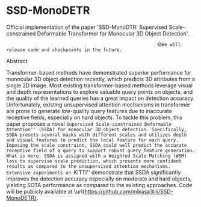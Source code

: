 # SSD-MonoDETR

Official implementation of the paper 'SSD-MonoDTR: Supervised Scale-constrained Deformable Transformer for Monocular 3D Object Detection'.

                                                            😄We will release code and checkpoints in the future.

Abstract

Transformer-based methods have demonstrated superior performance for monocular 3D object detection recently, which predicts 3D attributes from a single 2D image. Most existing transformer-based methods leverage visual and depth representations to explore valuable query points on objects, and the quality of the learned queries has a great impact on detection accuracy. Unfortunately, existing unsupervised attention mechanisms in transformer are prone to generate low-quality query features due to inaccurate receptive fields, especially on hard objects. To tackle this problem, this paper proposes a novel ``Supervised Scale-constrained Deformable Attention'' (SSDA) for monocular 3D object detection. Specifically, SSDA presets several masks with different scales and utilizes depth and visual features to predict the local feature for each query. Imposing the scale constraint, SSDA could well predict the accurate receptive field of a query to support robust query feature generation. What is more, SSDA is assigned with a Weighted Scale Matching (WSM) loss to supervise scale prediction, which presents more confident results as compared to the unsupervised attention mechanisms. Extensive experiments on ``KITTI'' demonstrate that SSDA significantly improves the detection accuracy especially on moderate and hard objects, yielding SOTA performance as compared to the existing approaches. Code will be publicly available at \url{https://github.com/mikasa3lili/SSD-MonoDETR}.
